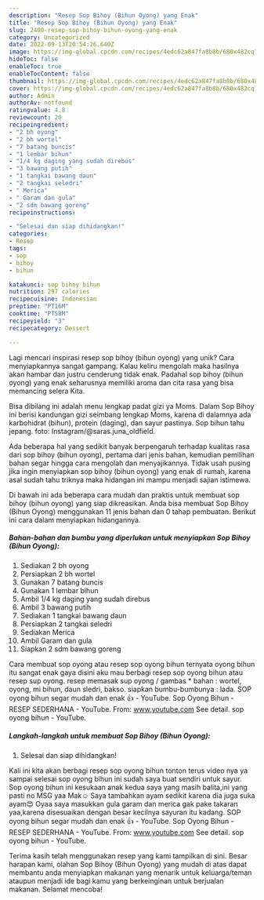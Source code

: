 ```yaml
---
description: "Resep Sop Bihoy (Bihun Oyong) yang Enak"
title: "Resep Sop Bihoy (Bihun Oyong) yang Enak"
slug: 2400-resep-sop-bihoy-bihun-oyong-yang-enak
category: Uncategorized
date: 2022-09-13T20:54:26.640Z
image: https://img-global.cpcdn.com/recipes/4edc62a847fa8b8b/680x482cq70/sop-bihoy-bihun-oyong-foto-resep-utama.jpg
hideToc: false
enableToc: true
enableTocContent: false
thumbnail: https://img-global.cpcdn.com/recipes/4edc62a847fa8b8b/680x482cq70/sop-bihoy-bihun-oyong-foto-resep-utama.jpg
cover: https://img-global.cpcdn.com/recipes/4edc62a847fa8b8b/680x482cq70/sop-bihoy-bihun-oyong-foto-resep-utama.jpg
author: Admin
authorAv: notfound
ratingvalue: 4.8
reviewcount: 20
recipeingredient:
- "2 bh oyong"
- "2 bh wortel"
- "7 batang buncis"
- "1 lembar bihun"
- "1/4 kg daging yang sudah direbus"
- "3 bawang putih"
- "1 tangkai bawang daun"
- "2 tangkai seledri"
- " Merica"
- " Garam dan gula"
- "2 sdm bawang goreng"
recipeinstructions:

- "Selesai dan siap dihidangkan!"
categories:
- Resep
tags:
- sop
- bihoy
- bihun

katakunci: sop bihoy bihun 
nutrition: 297 calories
recipecuisine: Indonesian
preptime: "PT16M"
cooktime: "PT58M"
recipeyield: "3"
recipecategory: Dessert

---
```





Lagi mencari inspirasi resep sop bihoy (bihun oyong) yang unik? Cara menyiapkannya sangat gampang. Kalau keliru mengolah maka hasilnya akan hambar dan justru cenderung tidak enak. Padahal sop bihoy (bihun oyong) yang enak seharusnya memiliki aroma dan cita rasa yang bisa memancing selera Kita.





Bisa dibilang ini adalah menu lengkap padat gizi ya Moms. Dalam Sop Bihoy ini berisi kandungan gizi seimbang lengkap Moms, karena di dalamnya ada karbohidrat (bihun), protein (daging), dan sayur pastinya. Sop bihun tahu jepang. foto: Instagram/@saras.juna_oldfield.

Ada beberapa hal yang sedikit banyak berpengaruh terhadap kualitas rasa dari sop bihoy (bihun oyong), pertama dari jenis bahan, kemudian pemilihan bahan segar hingga cara mengolah dan menyajikannya. Tidak usah pusing jika ingin menyiapkan sop bihoy (bihun oyong) yang enak di rumah, karena asal sudah tahu triknya maka hidangan ini mampu menjadi sajian istimewa.






Di bawah ini ada beberapa cara mudah dan praktis untuk membuat sop bihoy (bihun oyong) yang siap dikreasikan. Anda bisa membuat Sop Bihoy (Bihun Oyong) menggunakan 11 jenis bahan dan 0 tahap pembuatan. Berikut ini cara dalam menyiapkan hidangannya.

<!--inarticleads1-->

##### Bahan-bahan dan bumbu yang diperlukan untuk menyiapkan Sop Bihoy (Bihun Oyong):

1. Sediakan 2 bh oyong
1. Persiapkan 2 bh wortel
1. Gunakan 7 batang buncis
1. Gunakan 1 lembar bihun
1. Ambil 1/4 kg daging yang sudah direbus
1. Ambil 3 bawang putih
1. Sediakan 1 tangkai bawang daun
1. Persiapkan 2 tangkai seledri
1. Sediakan  Merica
1. Ambil  Garam dan gula
1. Siapkan 2 sdm bawang goreng


Cara membuat sop oyong atau resep sop oyong bihun ternyata oyong bihun itu sangat enak gaya disini aku mau berbagi resep sop oyong bihun atau resep sup oyong. resep memasak sup oyong / gambas * bahan : wortel, oyong, mi bihun, daun sledri, bakso. siapkan bumbu-bumbunya : lada. SOP oyong bihun segar mudah dan enak 👍 - YouTube. Sop Oyong Bihun - RESEP SEDERHANA - YouTube. From: www.youtube.com See detail. sop oyong bihun - YouTube. 

<!--inarticleads2-->

##### Langkah-langkah untuk membuat Sop Bihoy (Bihun Oyong):


1. Selesai dan siap dihidangkan!

Kali ini kita akan berbagi resep sop oyong bihun tonton terus video nya ya sampai selesai sop oyong bihun ini sudah saya buat sendiri untuk sayur. Sop oyong bihun ini kesukaan anak kedua saya yang masih balita,ini yang pasti no MSG yaa Mak☺️ Saya tambahkan ayam sedikit karena dia juga suka ayam😍 Oyaa saya masukkan gula garam dan merica gak pake takaran yaa,karena disesuaikan dengan besar kecilnya sayuran itu kadang. SOP oyong bihun segar mudah dan enak 👍 - YouTube. Sop Oyong Bihun - RESEP SEDERHANA - YouTube. From: www.youtube.com See detail. sop oyong bihun - YouTube. 

Terima kasih telah menggunakan resep yang kami tampilkan di sini. Besar harapan kami, olahan Sop Bihoy (Bihun Oyong) yang mudah di atas dapat membantu anda menyiapkan makanan yang menarik untuk keluarga/teman ataupun menjadi ide bagi kamu yang berkeinginan untuk berjualan makanan. Selamat mencoba!

